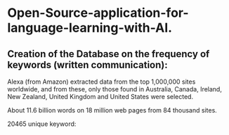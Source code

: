 # Open-Source-application-for-language-learning-with-AI.

## Creation of the Database on the frequency of keywords (written communication):

Alexa (from Amazon) extracted data from the top 1,000,000 sites worldwide, and from these, only those found in Australia, Canada, Ireland, New Zealand, United Kingdom and United States were selected.

About 11.6 billion words on 18 million web pages from 84 thousand sites.

20465 unique keyword:


